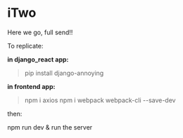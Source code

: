 # iTwo
Here we  go, full send!!


To replicate:

**in django_react app:**

>pip install django-annoying

**in frontend app:**

>npm i axios npm i webpack webpack-cli --save-dev


then:

npm run dev & run the server

